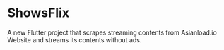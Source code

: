 # ShowsFlix

A new Flutter project that scrapes streaming contents from Asianload.io Website and streams its contents without ads.
